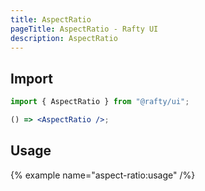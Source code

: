 ```yaml
---
title: AspectRatio
pageTitle: AspectRatio - Rafty UI
description: AspectRatio
---
```


## Import

```jsx
import { AspectRatio } from "@rafty/ui";

() => <AspectRatio />;
```

## Usage

{% example name="aspect-ratio:usage" /%}
